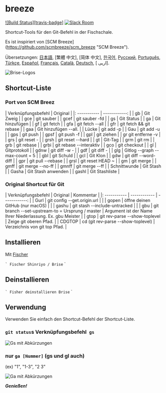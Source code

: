 [日本語]: README.jp.md
[繁體中文]: README.zh-tw.md
[简体中文]: README.zh-cn.md
[한국어]: README.ko.md
[Русский]: README.ru.md
[Português]: README.pt.md
[Türkçe]: README.tr.md
[Español]: README.es.md
[Français]: README.fr.md
[Català]: README.ca.md
[Deutsch]: README.du.md
[فارسی]: README.fa.md

# breeze

[![Build Status][travis-badge]][travis-link]
[![Slack Room][slack-badge]][slack-link]

Shortcut-Tools für den Git-Befehl in der Fischschale.

Es ist inspiriert von [SCM Breeze] (https://github.com/scmbreeze/scm_breeze "SCM Breeze").

Übersetzungen: [日本語], [繁體 中文], [简体 中文], [한국어], [Русский], [Português], [Türkçe], [Español], [Français], [Català], [Deutsch], [ اریی].

<div class = "zentriert">
<img src = "http://i.imgur.com/MEKxPSD.png" alt = "Brise-Logos" />
</ div>

## Shortcut-Liste

### Port von SCM Breez

| Verknüpfungsbefehl | Original |
|: ----------- | ------------: |
| gb | Git Zweig |
| gce | git sauber |
| gcef | git sauber -fd |
| gs | Git Status |
| ga | Git hinzufügen |
| gf | git fetch |
| gfa | git fetch --all |
| gfr | git fetch && git rebase |
| gaa | Git hinzufügen --all. |
| Lücke | git add -p |
| Gau | git add -u |
| gps | git push |
| gpsf | git push -f |
| gpl | git ziehen |
| gr git entferne -v |
| grs | git reset - |
| grsh | git reset --hard |
| gt | Git-Tag |
| grm | git rm |
| grb | git rebase |
| grbi | git rebase --interaktiv |
| gco | git checkout |
| gl | Gitprotokoll |
| gdnw | git diff -w - |
| gdf | git diff - |
| glg | Gitlog --graph --max-count = 5 |
| gbl | git Schuld |
| gcl | Git Klon |
| gdw | git diff --word-diff |
| gpr | git pull --rebase |
| grsl | git reset HEAD ~ |
| gm | git merge |
| gmff | git merge --no-ff |
| gmnff | git merge --ff |
| Schnittwunde | Git Stash |
| Gasha | Git Stash anwenden |
| gashl | Git Stashliste |

### Original Shortcut für Git

| Verknüpfungsbefehl | Original | Kommentar |
|: ----------- | ------------ | ------------: |
| Gurl | git config --get.origin.url | |
| gopen | öffne deinen GitHub (nur macOS) | |
| gashu | git stash --include-untracked | |
| gbu | git branch --set-upstream-to = Ursprung / <branch> master | Argument ist der Name Ihrer Niederlassung. Ex. gbu Meister |
| gtop | git rev-parse --show-toplevel | Zeige git oberen Pfad. |
| CDGTOP | cd (git rev-parse --show-toplevel) | Verzeichnis von git top Pfad. |

## Installieren

Mit [Fischer]

`` `
Fischer Shinriyo / Brise
`` `

## Deinstallieren

`` `
Fisher deinstallieren Brise
`` `

## Verwendung

Verwenden Sie einfach den Shortcut-Befehl der Shortcut-Liste.

### `git status`s Verknüpfungsbefehl` gs`

<div class = "zentriert">
<img src = "http://i.imgur.com/F3NHal3.png" alt = "Gs mit Abkürzungen" />
</ div>

### nur `ga [Nummer]` (gs und gl auch)

(ex) "1", "1-3", "2 3"

<div class = "zentriert">
<img src = "http://i.imgur.com/RpspQI2.png" alt = "Ga mit Abkürzungen" />
</ div>

[Travis-Link]: https://travis-ci.org/shinriyo/breeze
[Travis-Abzeichen]: https://img.shields.io/travis/shinriyo/breeze.svg
[Slack-Link]: https://fisherman-wharf.herokuapp.com
[slack-badge]: https://fisherman-wharf.herokuapp.com/badge.svg
[Fischer]: https://github.com/fisherman/fisherman

***Genießen!***